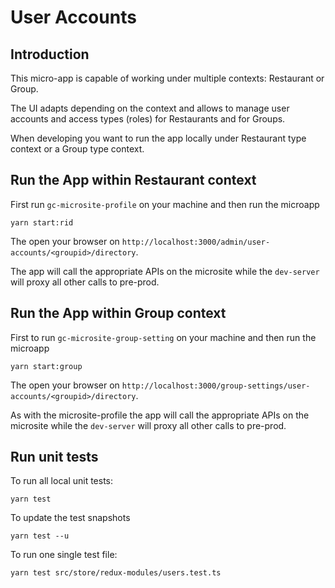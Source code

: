 # User Accounts

## Introduction

This micro-app is capable of working under multiple contexts: Restaurant or Group.

The UI adapts depending on the context and allows to manage user accounts and access types (roles) for Restaurants and for Groups.

When developing you want to run the app locally under Restaurant type context or a Group type context.

## Run the App within Restaurant context

First run `gc-microsite-profile` on your machine and then run the microapp

```
yarn start:rid
```

The open your browser on `http://localhost:3000/admin/user-accounts/<groupid>/directory`.

The app will call the appropriate APIs on the microsite while the `dev-server` will proxy all other calls to pre-prod.

## Run the App within Group context

First to run `gc-microsite-group-setting` on your machine and then run the microapp

```
yarn start:group
```

The open your browser on `http://localhost:3000/group-settings/user-accounts/<groupid>/directory`.

As with the microsite-profile the app will call the appropriate APIs on the microsite while the `dev-server` will proxy all other calls to pre-prod.

## Run unit tests

To run all local unit tests:

```
yarn test
```

To update the test snapshots

```
yarn test --u
```

To run one single test file:

```
yarn test src/store/redux-modules/users.test.ts
```
